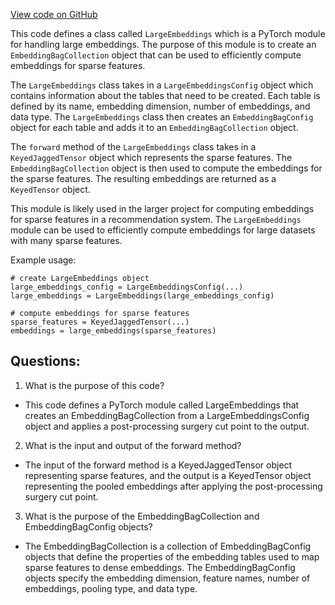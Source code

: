[View code on GitHub](https://github.com/twitter/the-algorithm-ml/common/modules/embedding/embedding.py)

This code defines a class called `LargeEmbeddings` which is a PyTorch module for handling large embeddings. The purpose of this module is to create an `EmbeddingBagCollection` object that can be used to efficiently compute embeddings for sparse features. 

The `LargeEmbeddings` class takes in a `LargeEmbeddingsConfig` object which contains information about the tables that need to be created. Each table is defined by its name, embedding dimension, number of embeddings, and data type. The `LargeEmbeddings` class then creates an `EmbeddingBagConfig` object for each table and adds it to an `EmbeddingBagCollection` object. 

The `forward` method of the `LargeEmbeddings` class takes in a `KeyedJaggedTensor` object which represents the sparse features. The `EmbeddingBagCollection` object is then used to compute the embeddings for the sparse features. The resulting embeddings are returned as a `KeyedTensor` object. 

This module is likely used in the larger project for computing embeddings for sparse features in a recommendation system. The `LargeEmbeddings` module can be used to efficiently compute embeddings for large datasets with many sparse features. 

Example usage:

```
# create LargeEmbeddings object
large_embeddings_config = LargeEmbeddingsConfig(...)
large_embeddings = LargeEmbeddings(large_embeddings_config)

# compute embeddings for sparse features
sparse_features = KeyedJaggedTensor(...)
embeddings = large_embeddings(sparse_features)
```
## Questions: 
 1. What is the purpose of this code?
- This code defines a PyTorch module called LargeEmbeddings that creates an EmbeddingBagCollection from a LargeEmbeddingsConfig object and applies a post-processing surgery cut point to the output.

2. What is the input and output of the forward method?
- The input of the forward method is a KeyedJaggedTensor object representing sparse features, and the output is a KeyedTensor object representing the pooled embeddings after applying the post-processing surgery cut point.

3. What is the purpose of the EmbeddingBagCollection and EmbeddingBagConfig objects?
- The EmbeddingBagCollection is a collection of EmbeddingBagConfig objects that define the properties of the embedding tables used to map sparse features to dense embeddings. The EmbeddingBagConfig objects specify the embedding dimension, feature names, number of embeddings, pooling type, and data type.